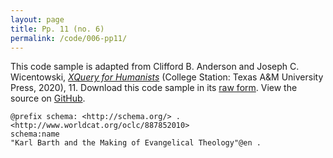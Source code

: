```yaml
---
layout: page
title: Pp. 11 (no. 6)
permalink: /code/006-pp11/
---
```


This code sample is adapted from Clifford B. Anderson and Joseph C. Wicentowski, 
[_XQuery for Humanists_](/) (College Station: Texas A&M University Press, 2020), 11. 
Download this code sample in its [raw form](/code/006-pp11/006-pp11.txt).
View the source on [GitHub](https://github.com/coding4humanists/xquery4humanists/blob/master/code/006-pp11/006-pp11.txt).

```ttl
@prefix schema: <http://schema.org/> .
<http://www.worldcat.org/oclc/887852010>
schema:name
"Karl Barth and the Making of Evangelical Theology"@en .
```  
